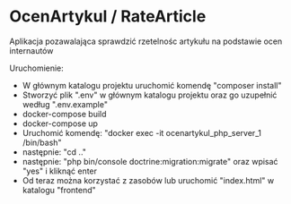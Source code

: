 # OcenArtykul / RateArticle
Aplikacja pozawalająca sprawdzić rzetelnośc artykułu na podstawie ocen internautów

Uruchomienie:
- W głównym katalogu projektu uruchomić komendę "composer install"
- Stworzyć plik ".env" w głównym katalogu projektu oraz go uzupełnić według ".env.example"  
- docker-compose build
- docker-compose up  
- Uruchomić komendę: "docker exec -it ocenartykul_php_server_1 /bin/bash"
- następnie: "cd .."
- następnie: "php bin/console doctrine:migration:migrate" oraz wpisać "yes" i kliknąć enter
- Od teraz można korzystać z zasobów lub uruchomić "index.html" w katalogu "frontend"